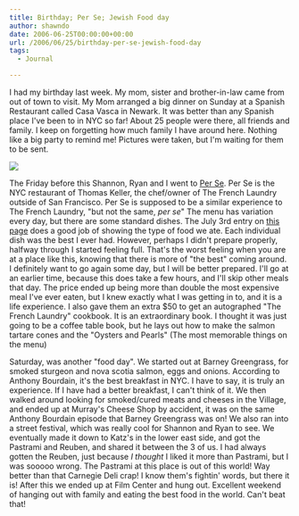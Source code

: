 ```yaml
---
title: Birthday; Per Se; Jewish Food day
author: shawndo
date: 2006-06-25T00:00:00+00:00
url: /2006/06/25/birthday-per-se-jewish-food-day
tags:
  - Journal

---
```

I had my birthday last week. My mom, sister and brother-in-law came from out of town to visit. My Mom arranged a big dinner on Sunday at a Spanish Restaurant called Casa Vasca in Newark. It was better than any Spanish place I've been to in NYC so far! About 25 people were there, all friends and family. I keep on forgetting how much family I have around here. Nothing like a big party to remind me! Pictures were taken, but I'm waiting for them to be sent.  

![](/images/2006/06/20060625-nanoonnyc.jpg)

The Friday before this Shannon, Ryan and I went to [Per Se][1]. Per Se is the NYC restaurant of Thomas Keller, the chef/owner of The French Laundry outside of San Francisco. Per Se is supposed to be a similar experience to The French Laundry, "but not the same, _per se_" The menu has variation every day, but there are some standard dishes. The July 3rd entry on [this page][2] does a good job of showing the type of food we ate. Each individual dish was the best I ever had. However, perhaps I didn't prepare properly, halfway through I started feeling full. That's the worst feeling when you are at a place like this, knowing that there is more of "the best" coming around. I definitely want to go again some day, but I will be better prepared. I'll go at an earlier time, because this does take a few hours, and I'll skip other meals that day. The price ended up being more than double the most expensive meal I've ever eaten, but I knew exactly what I was getting in to, and it is a life experience. I also gave them an extra $50 to get an autographed "The French Laundry" cookbook. It is an extraordinary book. I thought it was just going to be a coffee table book, but he lays out how to make the salmon tartare cones and the "Oysters and Pearls" (The most memorable things on the menu)  

Saturday, was another "food day". We started out at Barney Greengrass, for smoked sturgeon and nova scotia salmon, eggs and onions. According to Anthony Bourdain, it's the best breakfast in NYC. I have to say, it is truly an experience. If I have had a better breakfast, I can't think of it. We then walked around looking for smoked/cured meats and cheeses in the Village, and ended up at Murray's Cheese Shop by accident, it was on the same Anthony Bourdain episode that Barney Greengrass was on! We also ran into a street festival, which was really cool for Shannon and Ryan to see. We eventually made it down to Katz's in the lower east side, and got the Pastrami and Reuben, and shared it between the 3 of us. I had always gotten the Reuben, just because _I thought_ I liked it more than Pastrami, but I was sooooo wrong. The Pastrami at this place is out of this world! Way better than that Carnegie Deli crap! I know them's fightin' words, but there it is! After this we ended up at Film Center and hung out. Excellent weekend of hanging out with family and eating the best food in the world. Can't beat that!

 [1]: http://www.perseny.com/perse/perseoverview.htm
 [2]: http://www.kiplog.com/food/archives/2005_07.html